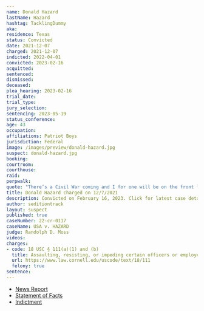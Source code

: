 ```yaml
---
name: Donald Hazard
lastName: Hazard
hashtag: TacklingDummy
aka:
residence: Texas
status: Convicted
date: 2021-12-07
charged: 2021-12-07
indicted: 2022-04-01
convicted: 2023-02-16
acquitted:
sentenced:
dismissed:
deceased:
plea_hearing: 2023-02-16
trial_date:
trial_type:
jury_selection:
sentencing: 2023-05-19
status_conference:
age: 43
occupation:
affiliations: Patriot Boys
jurisdiction: Federal
image: /images/preview/donald-hazard.jpg
suspect: donald-hazard.jpg
booking:
courtroom:
courthouse:
raid:
perpwalk:
quote: "There’s a Civil War coming and I for one will be on the front lines taking out as many of those sons of bitches as I possibly can."
title: Donald Hazard charged on 12/7/2021
description: Convicted on February 16, 2023. Click for latest case details.
author: seditiontrack
layout: suspect
published: true
caseNumber: 22-cr-0117
caseName: USA v. HAZARD
judge: Randolph D. Moss
videos:
charges:
- code: 18 USC § 111(a)(1) and (b)
  title: Assaulting, resisting, or impeding certain officers or employees (using a deadly or dangerous weapon)
  url: https://www.law.cornell.edu/uscode/text/18/111
  felony: true
sentence:
---
```

- [News Report](https://www.dallasnews.com/news/crime/2021/12/14/tarrant-county-men-arrested-after-feds-say-they-fought-with-police-at-capitol-on-jan-6/)
- [Statement of Facts](https://www.justice.gov/usao-dc/case-multi-defendant/file/1484536/download)
- [Indictment](https://extremism.gwu.edu/sites/g/files/zaxdzs2191/f/Donald%20Hazard%20Indictment.pdf)
